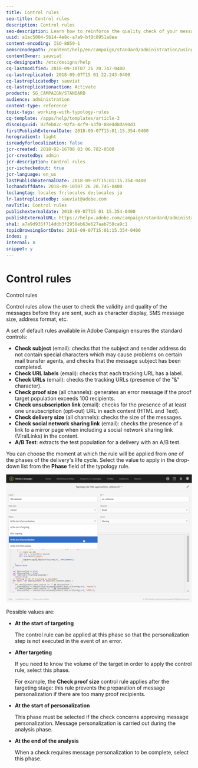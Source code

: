 ```yaml
---
title: Control rules
seo-title: Control rules
description: Control rules
seo-description: Learn how to reinforce the quality check of your messages with control rules.
uuid: a1ac5004-5b14-4e8c-a7a9-bf8c8951a8ea
content-encoding: ISO-8859-1
aemsrcnodepath: /content/help/en/campaign/standard/administration/using/control-rules
contentOwner: sauviat
cq-designpath: /etc/designs/help
cq-lastmodified: 2018-09-10T07 26 20.747-0400
cq-lastreplicated: 2018-09-07T15 01 22.243-0400
cq-lastreplicatedby: sauviat
cq-lastreplicationaction: Activate
products: SG_CAMPAIGN/STANDARD
audience: administration
content-type: reference
topic-tags: working-with-typology-rules
cq-template: /apps/help/templates/article-3
discoiquuid: 02feb02c-92fa-4cf9-a3f0-08edd8da90d3
firstPublishExternalDate: 2018-09-07T15:01:15.354-0400
herogradient: light
isreadyforlocalization: false
jcr-created: 2018-02-16T08 03 06.782-0500
jcr-createdby: admin
jcr-description: Control rules
jcr-ischeckedout: true
jcr-language: en_us
lastPublishExternalDate: 2018-09-07T15:01:15.354-0400
lochandoffdate: 2018-09-10T07 26 20.745-0400
loclangtag: locales fr;locales de;locales ja
lr-lastreplicatedby: sauviat@adobe.com
navTitle: Control rules
publishexternaldate: 2018-09-07T15 01 15.354-0400
publishExternalURL: https://helpx.adobe.com/campaign/standard/administration/using/control-rules.html
sha1: a7a9d935f714ddb3f2958eb63e627aab758ca9c1
topicBrowsingSortDate: 2018-09-07T15:01:15.354-0400
index: y
internal: n
snippet: y
---
```


# Control rules

Control rules

Control rules allow the user to check the validity and quality of the messages before they are sent, such as character display, SMS message size, address format, etc.

A set of default rules available in Adobe Campaign ensures the standard controls:

* **Check subject** (email): checks that the subject and sender address do not contain special characters which may cause problems on certain mail transfer agents, and checks that the message subject has been completed.
* **Check URL labels** (email): checks that each tracking URL has a label.
* **Check URLs** (email): checks the tracking URLs (presence of the "&" character).
* **Check proof size** (all channels): generates an error message if the proof target population exceeds 100 recipients.
* **Check unsubscription link** (email): checks for the presence of at least one unsubscription (opt-out) URL in each content (HTML and Text).
* **Check delivery size** (all channels): checks the size of the messages.
* **Check social network sharing link** (email): checks the presence of a link to a mirror page when including a social network sharing link (ViralLinks) in the content.
* **A/B Test**: extracts the test population for a delivery with an A/B test.

You can choose the moment at which the rule will be applied from one of the phases of the delivery's life cycle. Select the value to apply in the drop-down list from the **Phase** field of the typology rule.

![](assets/typology_phase.png)

Possible values are:

* **At the start of targeting**

  The control rule can be applied at this phase so that the personalization step is not executed in the event of an error.

* **After targeting**

  If you need to know the volume of the target in order to apply the control rule, select this phase.

  For example, the **Check proof size** control rule applies after the targeting stage: this rule prevents the preparation of message personalization if there are too many proof recipients.

* **At the start of personalization**

  This phase must be selected if the check concerns approving message personalization. Message personalization is carried out during the analysis phase.

* **At the end of the analysis**

  When a check requires message personalization to be complete, select this phase.

